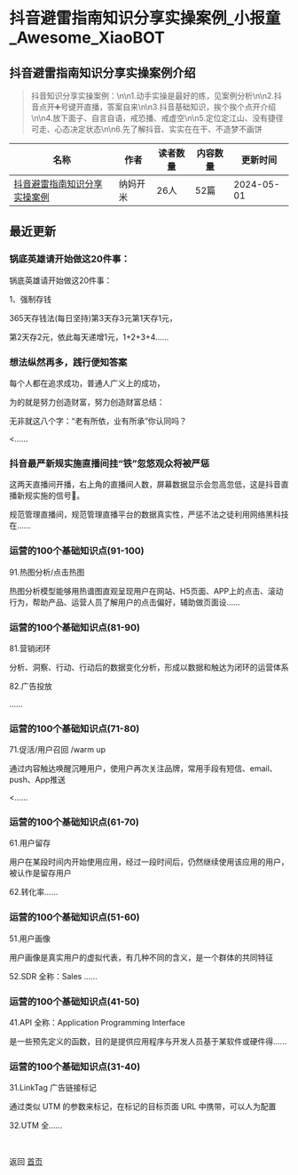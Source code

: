 # 抖音避雷指南知识分享实操案例_小报童_Awesome_XiaoBOT

## 抖音避雷指南知识分享实操案例介绍
> 抖音知识分享实操案例：\n\n1.动手实操是最好的练，见案例分析\n\n2.抖音点开➕号键开直播，答案自来\n\n3.抖音基础知识，挨个挨个点开介绍\n\n4.放下面子、自言自语，戒恐播、戒虚空\n\n5.定位定江山、没有捷径可走、心态决定状态\n\n6.先了解抖音、实实在在干、不造梦不画饼  
  


|名称|作者|读者数量|内容数量|更新时间|
|---|---|---|---|---|
|[抖音避雷指南知识分享实操案例](https://xiaobot.net/p/Kamy666?refer=0b133df9-27dc-423b-8101-639049001c13)|纳妈开米|26人|52篇|2024-05-01|

## 最近更新
### 锅底英雄请开始做这20件事：

锅底英雄请开始做这20件事：

1、强制存钱

365天存钱法(每日坚持)第3天存3元第1天存1元，

第2天存2元，依此每天递增1元，1+2+3+4......

### 想法纵然再多，践行便知答案

每个人都在追求成功，普通人广义上的成功，

为的就是努力创造财富，努力创造财富总结：

无非就这八个字：“老有所依，业有所承”你认同吗？

<......

### 抖音最严新规实施直播间挂“铁”忽悠观众将被严惩

这两天直播间开播，右上角的直播间人数，屏幕数据显示会忽高忽低，这是抖音直播新规实施的信号📶。

规范管理直播间，规范管理直播平台的数据真实性，严惩不法之徒利用网络黑科技在......

### 运营的100个基础知识点(91-100)

91.热图分析/点击热图

热图分析模型能够用热谱图直观呈现用户在网站、H5页面、APP上的点击、滚动行为，帮助产品、运营人员了解用户的点击偏好，辅助做页面设......

### 运营的100个基础知识点(81-90)

81.营销闭环

分析、洞察、行动、行动后的数据变化分析，形成以数据和触达为闭环的运营体系

82.广告投放

......

### 运营的100个基础知识点(71-80)

71.促活/用户召回 /warm up

通过内容触达唤醒沉睡用户，使用户再次关注品牌，常用手段有短信、email、push、App推送

<......

### 运营的100个基础知识点(61-70)

61.用户留存

用户在某段时间内开始使用应用，经过一段时间后，仍然继续使用该应用的用户，被认作是留存用户

62.转化率......

### 运营的100个基础知识点(51-60)

51.用户画像

用户画像是真实用户的虚拟代表，有几种不同的含义，是一个群体的共同特征

52.SDR 全称：Sales ......

### 运营的100个基础知识点(41-50)

41.API 全称：Application Programming Interface

是一些预先定义的函数，目的是提供应用程序与开发人员基于某软件或硬件得......

### 运营的100个基础知识点(31-40)

31.LinkTag 广告链接标记

通过类似 UTM 的参数来标记，在标记的目标页面 URL 中携带，可以人为配置

32.UTM 全......


<a href="https://github.com/Reno9527/awesome-xiaobot" style="color: white; text-decoration: none;">awesome-xiaobot</a>

返回 [首页](../README.md)
